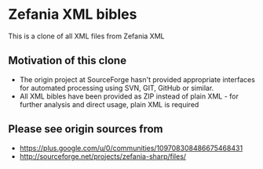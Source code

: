 # Zefania XML bibles
This is a clone of all XML files from Zefania XML 

## Motivation of this clone
* The origin project at SourceForge hasn't provided appropriate interfaces for automated processing using SVN, GIT, GitHub or similar. 
* All XML bibles have been provided as ZIP instead of plain XML - for further analysis and direct usage, plain XML is required

## Please see origin sources from
* https://plus.google.com/u/0/communities/109708308486675468431
* http://sourceforge.net/projects/zefania-sharp/files/
